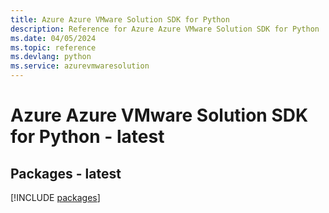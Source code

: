 ```yaml
---
title: Azure Azure VMware Solution SDK for Python
description: Reference for Azure Azure VMware Solution SDK for Python
ms.date: 04/05/2024
ms.topic: reference
ms.devlang: python
ms.service: azurevmwaresolution
---
```

# Azure Azure VMware Solution SDK for Python - latest
## Packages - latest
[!INCLUDE [packages](azure-vmware-solution-index.md)]